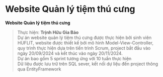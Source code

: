# Website Quản lý tiệm thú cưng
**Website Quản lý tiệm thú cưng**  
> Thực hiện: **Trịnh Hữu Gia Bảo**  
Dự án website quản lý tiệm thú cưng được thực hiện bởi sinh viên HUFLIT, website được thiết kế bởi mô hình Model-View-Controller, quy trình thực hiện dựa trên tiến trình Scrum, project bắt đầu vào ngày 20/09/2024 và kết thúc vào ngày 20/11/2024.   
Dự án bao gồm 5 sprint tương ứng với 10 tuần thực hiện  
Dữ liệu được lưu trữ trên SQL sever, kết nối dự liệu đến project thông qua EntityFramework


